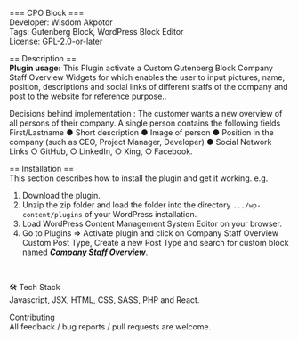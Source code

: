 === CPO Block ===<BR>
Developer:         Wisdom Akpotor<BR>
Tags:              Gutenberg Block, WordPress Block Editor<BR>
License:           GPL-2.0-or-later
<BR>
  
== Description ==<BR>
<b>Plugin usage:</b> This Plugin activate a Custom Gutenberg Block Company Staff Overview Widgets for which enables the user to input pictures, name, position, descriptions and social links of different staffs of the company and post to the website for reference purpose..
<BR>
  
Decisions behind implementation : The customer wants a new overview of all persons of their company. A single person contains the following fields First/Lastname ● Short description ● Image of person ● Position in the company (such as CEO, Project Manager, Developer) ● Social Network Links ○ GitHub, ○ LinkedIn, ○ Xing, ○ Facebook.
<BR>
  
== Installation == <BR>
This section describes how to install the plugin and get it working.
e.g.
1. Download the plugin. 
2. Unzip the zip folder and load the folder into the directory `.../wp-content/plugins` of your WordPress installation. 
3. Load WordPress Content Management System Editor on your browser.
4. Go to Plugins => Activate plugin and click on Company Staff Overview Custom Post Type, Create a new Post Type and search for custom block named <b><i>Company Staff Overview</i></b>.
<BR>
  
🛠 Tech Stack <BR>
Javascript, JSX, HTML, CSS, SASS, PHP and React.
<BR>
  
Contributing<BR>
All feedback / bug reports / pull requests are welcome.
